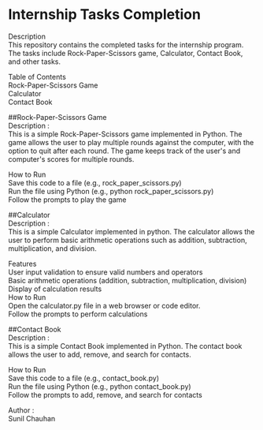 # Internship Tasks Completion
Description<br>
This repository contains the completed tasks for the internship program. The tasks include Rock-Paper-Scissors game, Calculator, Contact Book, and other tasks.<br>

Table of Contents<br>
Rock-Paper-Scissors Game<br>
Calculator<br>
Contact Book<br>

##Rock-Paper-Scissors Game<br>
Description :<br>
This is a simple Rock-Paper-Scissors game implemented in Python. The game allows the user to play multiple rounds against the computer, with the option to quit after each round. The game keeps track of the user's and computer's scores for multiple rounds.<br>

How to Run<br>
Save this code to a file (e.g., rock_paper_scissors.py)<br>
Run the file using Python (e.g., python rock_paper_scissors.py)<br>
Follow the prompts to play the game<br>


##Calculator<br>
Description :<br>
This is a simple Calculator implemented in python. The calculator allows the user to perform basic arithmetic operations such as addition, subtraction, multiplication, and division.<br>

Features<br>
User input validation to ensure valid numbers and operators<br>
Basic arithmetic operations (addition, subtraction, multiplication, division)<br>
Display of calculation results<br>
How to Run<br>
Open the calculator.py file in a web browser or code editor.<br>
Follow the prompts to perform calculations<br>


##Contact Book<br>
Description :<br>
This is a simple Contact Book implemented in Python. The contact book allows the user to add, remove, and search for contacts.<br>

How to Run<br>
Save this code to a file (e.g., contact_book.py)<br>
Run the file using Python (e.g., python contact_book.py)<br>
Follow the prompts to add, remove, and search for contacts<br>

Author :<br>
Sunil Chauhan<br>
